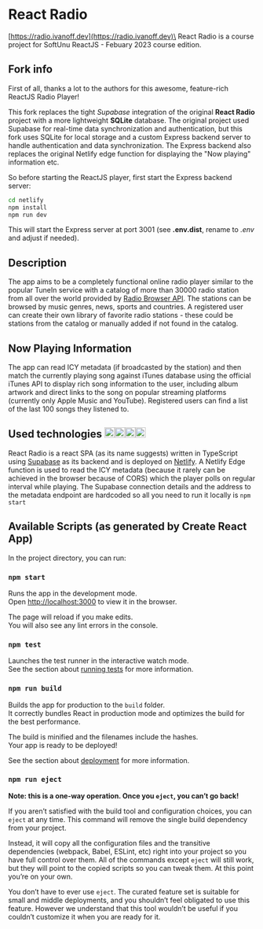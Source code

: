 # React Radio

[https://radio.ivanoff.dev](https://radio.ivanoff.dev)\
React Radio is a course project for SoftUnu ReactJS - Febuary 2023 course edition.

## Fork info

First of all, thanks a lot to the authors for this awesome, feature-rich ReactJS Radio Player!

This fork replaces the tight _Supabase_ integration of the original __React Radio__ project with a more lightweight __SQLite__ database. The original project used Supabase for real-time data synchronization and authentication, but this fork uses SQLite for local storage and a custom Express backend server to handle authentication and data synchronization. The Express backend also replaces the original Netlify edge function for displaying the "Now playing" information etc.

So before starting the ReactJS player, first start the Express backend server:

```bash
cd netlify
npm install
npm run dev
```

This will start the Express server at port 3001 (see __.env.dist__, rename to _.env_ and adjust if needed).

## Description

The app aims to be a completely functional online radio player similar to the popular TuneIn service with a catalog of more than 30000 radio station from all over the world provided by [Radio Browser API](https://www.radio-browser.info). The stations can be browsed by music genres, news, sports and countries.
A registered user can create their own library of favorite radio stations - these could be stations from the catalog or manually added if not found in the catalog.

## Now Playing Information

The app can read ICY metadata (if broadcasted by the station) and then match the currently playing song against iTunes database using the official iTunes API to display rich song information to the user, including album artwork and direct links to the song on popular streaming platforms (currently only Apple Music and YouTube). Registered users can find a list of the last 100 songs they listened to.

## Used technologies <a href="https://www.typescriptlang.org/" title="Typescript"><img src="https://github.com/get-icon/geticon/raw/master/icons/typescript-icon.svg" alt="Typescript" width="21px" height="21px"></a><a href="https://www.w3.org/TR/html5/" title="HTML5"><img src="https://github.com/get-icon/geticon/raw/master/icons/html-5.svg" alt="HTML5" width="21px" height="21px"></a><a href="https://www.w3.org/TR/CSS/" title="CSS3"><img src="https://github.com/get-icon/geticon/raw/master/icons/css-3.svg" alt="CSS3" width="21px" height="21px"></a><a href="https://reactjs.org/" title="React"><img src="https://github.com/get-icon/geticon/raw/master/icons/react.svg" alt="React" width="21px" height="21px"></a>

React Radio is a react SPA (as its name suggests) written in TypeScript using [Supabase](https://www.supabase.com) as its backend and is deployed on [Netlify](https://www.netlify.com). A Netlify Edge function is used to read the ICY metadata (because it rarely can be achieved in the browser because of CORS) which the player polls on regular interval while playing. The Supabase connection details and the address to the metadata endpoint are hardcoded so all you need to run it locally is `npm start`

## Available Scripts (as generated by Create React App)

In the project directory, you can run:

### `npm start`

Runs the app in the development mode.\
Open [http://localhost:3000](http://localhost:3000) to view it in the browser.

The page will reload if you make edits.\
You will also see any lint errors in the console.

### `npm test`

Launches the test runner in the interactive watch mode.\
See the section about [running tests](https://facebook.github.io/create-react-app/docs/running-tests) for more information.

### `npm run build`

Builds the app for production to the `build` folder.\
It correctly bundles React in production mode and optimizes the build for the best performance.

The build is minified and the filenames include the hashes.\
Your app is ready to be deployed!

See the section about [deployment](https://facebook.github.io/create-react-app/docs/deployment) for more information.

### `npm run eject`

**Note: this is a one-way operation. Once you `eject`, you can’t go back!**

If you aren’t satisfied with the build tool and configuration choices, you can `eject` at any time. This command will remove the single build dependency from your project.

Instead, it will copy all the configuration files and the transitive dependencies (webpack, Babel, ESLint, etc) right into your project so you have full control over them. All of the commands except `eject` will still work, but they will point to the copied scripts so you can tweak them. At this point you’re on your own.

You don’t have to ever use `eject`. The curated feature set is suitable for small and middle deployments, and you shouldn’t feel obligated to use this feature. However we understand that this tool wouldn’t be useful if you couldn’t customize it when you are ready for it.
